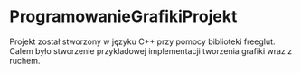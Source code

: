 # ProgramowanieGrafikiProjekt
Projekt został stworzony w języku C++ przy pomocy biblioteki freeglut. Calem było stworzenie przykładowej implementacji tworzenia grafiki wraz z ruchem. 
